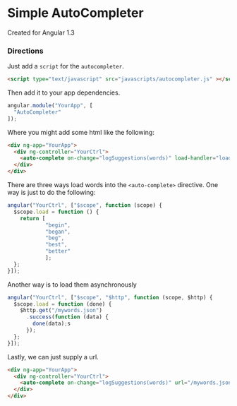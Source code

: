 # Simple AutoCompleter

Created for Angular 1.3

### Directions

Just add a `script` for the `autocompleter`.

```html
<script type="text/javascript" src="javascripts/autocompleter.js" ></script>
```

Then add it to your app dependencies.

```javascript
angular.module("YourApp", [
  "AutoCompleter"
]);
```

Where you might add some html like the following:

```html
<div ng-app="YourApp">
  <div ng-controller="YourCtrl">
    <auto-complete on-change="logSuggestions(words)" load-handler="load"></auto-complete>
  </div>
</div>

```


There are three ways load words into the `<auto-complete>` directive. One way is just to do the following:

```javascript
angular("YourCtrl", ["$scope", function (scope) {
  $scope.load = function () {
    return [
            "begin", 
            "began",
            "beg",
            "best",
            "better"
            ];
  };
}]);
```

Another way is to load them asynchronously


```javascript
angular("YourCtrl", ["$scope", "$http", function (scope, $http) {
  $scope.load = function (done) {
    $http.get("/mywords.json")
      .success(function (data) {
        done(data);s
      });
  };
}]);
```

Lastly, we can just supply a url.

```html
<div ng-app="YourApp">
  <div ng-controller="YourCtrl">
    <auto-complete on-change="logSuggestions(words)" url="/mywords.json"></auto-complete>
  </div>
</div>

```














